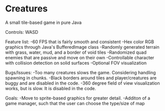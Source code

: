 # Creatures
A small tile-based game in pure Java

Controls:
WASD

Feature list:
-60 FPS that is fairly smooth and consistent
-Hex color RGB graphics through Java's BufferedImage class
-Randomly generated terrain with grass, water, mud, and a border of void tiles
-Randomized quad enemies that are passive and move on their own
-Controllable character with collision detection on solid surfaces
-Optional FOV visualization

Bugs/Issues:
-Too many creatures slows the game. Considering handling spawning in chunks.
-Black borders around tiles and player/creatures are buggy and are disabled in the code.
-360 degree field of view visualization works, but is slow. It is disabled in the code.
  
Goals:
-Move to sprite-based graphics for greater detail.
-Additon of a game manager, such that the user can choose the type/size of map
